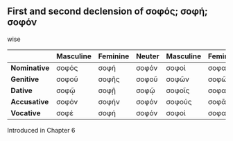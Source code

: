 ## First and second declension of σοφός; σοφή; σοφόν

wise

|                | Masculine | Feminine | Neuter | Masculine | Feminine | Neuter |
|----------------|-----------|----------|--------|-----------|----------|--------|
| **Nominative** | σοφός     | σοφή     | σοφόν  | σοφοί     | σοφαί    | σοφᾰ́   |
| **Genitive**   | σοφοῦ     | σοφῆς    | σοφοῦ  | σοφῶν     | σοφῶν    | σοφῶν  |
| **Dative**     | σοφῷ      | σοφῇ     | σοφῷ   | σοφοῖς    | σοφαῖς   | σοφοῖς |
| **Accusative** | σοφόν     | σοφήν    | σοφόν  | σοφούς    | σοφᾱ́ς    | σοφᾰ́   |
| **Vocative**   | σοφέ      | σοφή     | σοφόν  | σοφοί     | σοφαί    | σοφᾰ́   |


Introduced in Chapter 6
